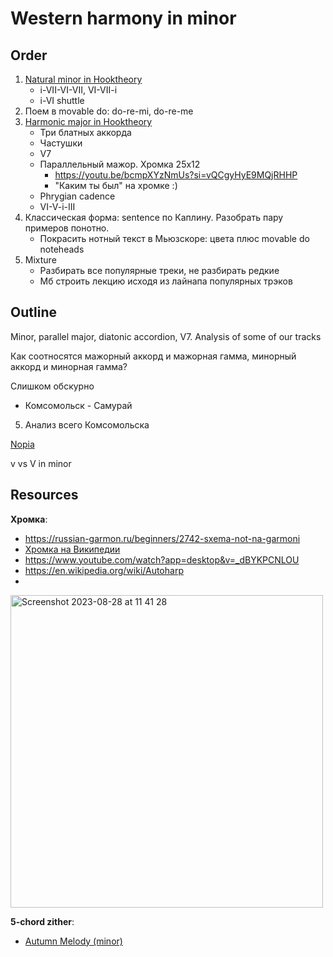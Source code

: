# Western harmony in minor

## Order

1. [Natural minor in Hooktheory](https://book-two.hooktheory.com/section/a-new-home-base)
   - i-VII-VI-VII, VI-VII-i
   - i-VI shuttle
2. Поем в movable do: do-re-mi, do-re-me
2. [Harmonic major in Hooktheory](https://book-two.hooktheory.com/section/modal-mixture-in-minor)
   - Три блатных аккорда
   - Частушки
   - V7
   - Параллельный мажор. Хромка 25х12
      - https://youtu.be/bcmpXYzNmUs?si=vQCgyHyE9MQjRHHP
      - "Каким ты был" на хромке :)
   - Phrygian cadence
   - VI-V-i-III
3. Классическая форма: sentence по Каплину. Разобрать пару примеров понотно.
   - Покрасить нотный текст в Мьюзскоре: цвета плюс movable do noteheads
5. Mixture
   - Разбирать все популярные треки, не разбирать редкие
   - Мб строить лекцию исходя из лайнапа популярных трэков

## Outline

Minor, parallel major, diatonic accordion, V7. Analysis of some of our tracks

Как соотносятся мажорный аккорд и мажорная гамма, минорный аккорд и минорная гамма?

Слишком обскурно
- Комсомольск - Самурай
5. Анализ всего Комсомольска

[Nopia](https://www.youtube.com/watch?v=Ivuy9QYLFVY)

v vs V in minor

## Resources

**Хромка**:
- https://russian-garmon.ru/beginners/2742-sxema-not-na-garmoni
- [Хромка на Википедии](https://ru.wikipedia.org/wiki/%D0%A5%D1%80%D0%BE%D0%BC%D0%BA%D0%B0)
- https://www.youtube.com/watch?app=desktop&v=_dBYKPCNLOU
- https://en.wikipedia.org/wiki/Autoharp
- 
<img width="500" alt="Screenshot 2023-08-28 at 11 41 28" src="https://github.com/vpavlenko/study-music/assets/1491908/80013c32-2117-43d9-9f7d-508104c78b50">

**5-chord zither**:
- [Autumn Melody (minor)](https://www.youtube.com/watch?v=Q2p7nir0scM)
